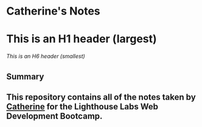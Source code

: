 # Catherine's Notes
# This is an H1 header (largest)
###### This is an H6 header (smallest)
## Summary 

## This repository contains all of the notes taken by [Catherine](https://github.com/C-Swain/README.git) for the Lighthouse Labs Web Development Bootcamp.
